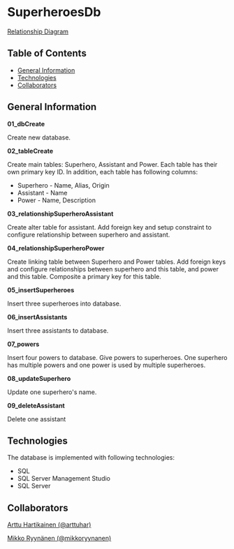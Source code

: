 # SuperheroesDb

[Relationship Diagram](Relationship_diagram.pdf)

## Table of Contents

- [General Information](#general-information)
- [Technologies](#technologies)
- [Collaborators](#collaborators)

## General Information

__01_dbCreate__

Create new database.

__02_tableCreate__

Create main tables: Superhero, Assistant and Power. Each table has their own primary key ID. In addition, each table has following columns:

- Superhero - Name, Alias, Origin
- Assistant - Name
- Power - Name, Description

__03_relationshipSuperheroAssistant__

Create alter table for assistant. Add foreign key and setup constraint to configure relationship between superhero and assistant.

__04_relationshipSuperheroPower__

Create linking table between Superhero and Power tables. Add foreign keys and configure relationships between superhero and this table, and power and this table. Composite a primary key for this table.

__05_insertSuperheroes__

Insert three superheroes into database.

__06_insertAssistants__

Insert three assistants to database.

__07_powers__

Insert four powers to database. Give powers to superheroes. One superhero has multiple powers and one power is used by multiple superheroes.

__08_updateSuperhero__

Update one superhero's name.

__09_deleteAssistant__

Delete one assistant

## Technologies

The database is implemented with following technologies:

- SQL
- SQL Server Management Studio
- SQL Server

## Collaborators

[Arttu Hartikainen (@arttuhar)](https://github.com/arttuhar)

[Mikko Ryynänen (@mikkoryynanen)](https://github.com/mikkoryynanen)
